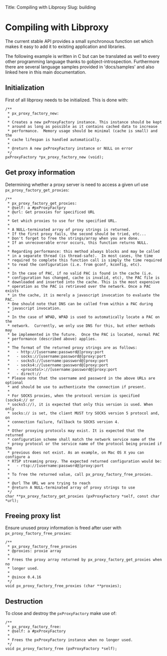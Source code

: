 Title: Compiling with Libproxy
Slug: building

# Compiling with Libproxy

The current stable API provides a small synchronous function set which makes it easy to add it to existing application and libraries.

The following example is written in C but can be translated as well to every other programming language thanks to gobject-introspection. Furthermore there are
several language samples provided in 'docs/samples' and also linked here in this main documentation.

## Initialization

First of all libproxy needs to be initialized. This is done with:

```
/**
 * px_proxy_factory_new:
 *
 * Creates a new pxProxyFactory instance. This instance should be kept
 * around as long as possible as it contains cached data to increase
 * performance.  Memory usage should be minimal (cache is small) and the
 * cache lifespan is handled automatically.
 *
 * @return A new pxProxyFactory instance or NULL on error
 */
pxProxyFactory *px_proxy_factory_new (void);
```

## Get proxy information

Determining whether a proxy server is need to access a given url use `px_proxy_factory_get_proxies`:

```
/**
 * px_proxy_factory_get_proxies:
 * @self: a #pxProxyFactpry
 * @url: Get proxxies for specificed URL
 *
 * Get which proxies to use for the specified URL.
 *
 * A NULL-terminated array of proxy strings is returned.
 * If the first proxy fails, the second should be tried, etc...
 * Don't forget to free the strings/array when you are done.
 * If an unrecoverable error occurs, this function returns NULL.
 *
 * Regarding performance: this method always blocks and may be called
 * in a separate thread (is thread-safe).  In most cases, the time
 * required to complete this function call is simply the time required
 * to read the configuration (i.e. from gconf, kconfig, etc).
 *
 * In the case of PAC, if no valid PAC is found in the cache (i.e.
 * configuration has changed, cache is invalid, etc), the PAC file is
 * downloaded and inserted into the cache. This is the most expensive
 * operation as the PAC is retrieved over the network. Once a PAC exists
 * in the cache, it is merely a javascript invocation to evaluate the PAC.
 * One should note that DNS can be called from within a PAC during
 * javascript invocation.
 *
 * In the case of WPAD, WPAD is used to automatically locate a PAC on the
 * network.  Currently, we only use DNS for this, but other methods may
 * be implemented in the future.  Once the PAC is located, normal PAC
 * performance (described above) applies.
 *
 * The format of the returned proxy strings are as follows:
 *   - http://[username:password@]proxy:port
 *   - socks://[username:password@]proxy:port
 *   - socks5://[username:password@]proxy:port
 *   - socks4://[username:password@]proxy:port
 *   - <procotol>://[username:password@]proxy:port
 *   - direct://
 * Please note that the username and password in the above URLs are optional
 * and should be use to authenticate the connection if present.
 *
 * For SOCKS proxies, when the protocol version is specified (socks4:// or
 * socks5://), it is expected that only this version is used. When only
 * socks:// is set, the client MUST try SOCKS version 5 protocol and, on
 * connection failure, fallback to SOCKS version 4.
 *
 * Other proxying protocols may exist. It is expected that the returned
 * configuration scheme shall match the network service name of the
 * proxy protocol or the service name of the protocol being proxied if the
 * previous does not exist. As an example, on Mac OS X you can configure a
 * RTSP streaming proxy. The expected returned configuration would be:
 *   - rtsp://[username:password@]proxy:port
 *
 * To free the returned value, call px_proxy_factory_free_proxies.
 *
 * @url The URL we are trying to reach
 * @return A NULL-terminated array of proxy strings to use
 */
char **px_proxy_factory_get_proxies (pxProxyFactory *self, const char *url);
```

## Freeing proxy list

Ensure unused proxy information is freed after user with `px_proxy_factory_free_proxies`:

```
/**
 * px_proxy_factory_free_proxies
 * @proxies: proxie array
 *
 * Frees the proxy array returned by px_proxy_factory_get_proxies when no
 * longer used.
 *
 * @since 0.4.16
 */
void px_proxy_factory_free_proxies (char **proxies);
```

## Destruction

To close and destroy the `pxProxyFactory` make use of:

```
/**
 * px_proxy_factory_free:
 * @self: a #pxProxyFactory
 *
 * Frees the pxProxyFactory instance when no longer used.
 */
void px_proxy_factory_free (pxProxyFactory *self);
```

